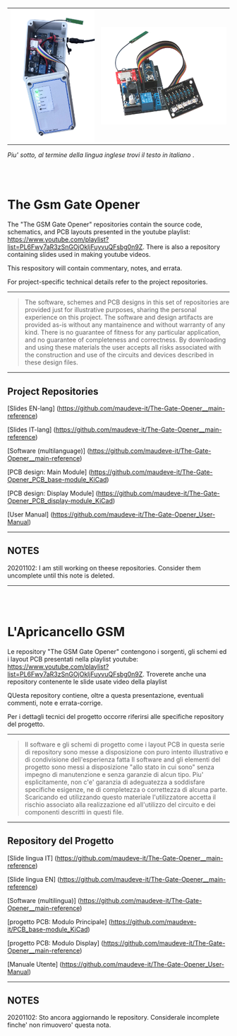 
<table class="editorDemoTable">
<tbody>
<tr>
  <td>
    <img src="https://github.com/maudeve-it/The-Gate-Opener__Main/blob/main/case.png" width="201" height="300">
  </td>
  <td>
    <img src="https://github.com/maudeve-it/The-Gate-Opener__Main/blob/main/IMG_4439.png" width="300" height="220">
  </td>
</tr>
</tbody>
</table>


<i>Piu' sotto, al termine della lingua inglese trovi il testo in italiano </i>.

<br>
<br>

# The Gsm Gate Opener

The "The GSM Gate Opener" repositories contain the source code, schematics, and PCB layouts presented in the youtube playlist: https://www.youtube.com/playlist?list=PL6Fwy7aR3zSnGOjOkljFuyvuQFsbg0n9Z.
There is also a repository containing slides used in making youtube videos.

This respository will contain commentary, notes, and errata.

For project-specific technical details refer to the project repositories.

---
> The software, schemes and PCB designs in this set of repositories are provided just for 
> illustrative purposes, sharing the personal experience on this project. 
> The software and design artifacts are provided as-is without any mantainence and without
> warranty of any kind. There is no guarantee of fitness for any particular application, 
> and no guarantee of completeness and correctness. 
> By downloading and using these materials the user accepts all risks associated with the
> construction and use of the circuits and devices described in these design files.

---

## Project Repositories

[Slides EN-lang] (https://github.com/maudeve-it/The-Gate-Opener__main-reference)

[Slides IT-lang] (https://github.com/maudeve-it/The-Gate-Opener__main-reference)

[Software (multilanguage)] (https://github.com/maudeve-it/The-Gate-Opener__main-reference)

[PCB design: Main Module] (https://github.com/maudeve-it/The-Gate-Opener_PCB_base-module_KiCad)

[PCB design: Display Module] (https://github.com/maudeve-it/The-Gate-Opener_PCB_display-module_KiCad)

[User Manual] (https://github.com/maudeve-it/The-Gate-Opener_User-Manual)

---

## NOTES

20201102: I am still working on theese repositories. Consider them uncomplete until this note is deleted.

---

<br>
<br>

# L'Apricancello GSM

Le repository "The GSM Gate Opener" contengono i sorgenti, gli schemi ed i layout PCB presentati nella playlist youtube: https://www.youtube.com/playlist?list=PL6Fwy7aR3zSnGOjOkljFuyvuQFsbg0n9Z.
Troverete anche una repository contenente le slide usate video della playlist 

QUesta repository contiene, oltre a questa presentazione, eventuali commenti, note e errata-corrige.

Per i dettagli tecnici del progetto occorre riferirsi alle specifiche repository del progetto.

---
> Il software e gli schemi di progetto come i layout PCB in questa serie di repository 
> sono messe a disposizione con puro intento illustrativo e di condivisione dell'esperienza fatta
> Il software and gli elementi del progetto sono messi a disposizione "allo stato in cui sono"
> senza impegno di manutenzione e senza garanzie di alcun tipo. Piu' esplicitamente, non c'e' garanzia di 
> adeguatezza a soddisfare specifiche esigenze, ne di completezza o correttezza di alcuna parte.
> Scaricando ed utilizzando questo materiale l'utilizzatore accetta il rischio associato alla
> realizzazione ed all'utilizzo del circuito e dei componenti descritti in questi file.

---

## Repository del Progetto

[Slide lingua IT] (https://github.com/maudeve-it/The-Gate-Opener__main-reference)

[Slide lingua EN] (https://github.com/maudeve-it/The-Gate-Opener__main-reference)

[Software (multilingua)] (https://github.com/maudeve-it/The-Gate-Opener__main-reference)

[progetto PCB: Modulo Principale] (https://github.com/maudeve-it/PCB_base-module_KiCad)

[progetto PCB: Modulo Display] (https://github.com/maudeve-it/The-Gate-Opener__main-reference)

[Manuale Utente] (https://github.com/maudeve-it/The-Gate-Opener_User-Manual)

---

## NOTES

20201102: Sto ancora aggiornando le repository. Considerale incomplete finche' non rimuovero' questa nota. 


